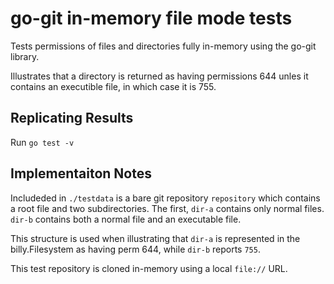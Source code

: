 # go-git in-memory file mode tests

Tests permissions of files and directories fully in-memory using
the go-git library.

Illustrates that a directory is returned as having permissions 644
unles it contains an executible file, in which case it is 755.

## Replicating Results

Run `go test -v`

## Implementaiton Notes

Includeded in `./testdata` is a bare git repository `repository` which contains
a root file and two subdirectories.  The first, `dir-a` contains only normal
files.  `dir-b` contains both a normal file and an executable file.

This structure is used when illustrating that `dir-a` is represented in the
billy.Filesystem as having perm 644, while `dir-b` reports `755`.

This test repository is cloned in-memory using a local `file://` URL.

